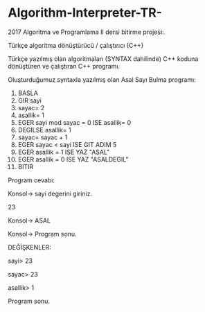 # Algorithm-Interpreter-TR-


2017 Algoritma ve Programlama II dersi bitirme projesi:

Türkçe algoritma dönüştürücü / çalıştırıcı (C++)

Türkçe yazılmış olan algoritmaları (SYNTAX dahilinde) C++ koduna dönüştüren ve çalıştıran C++ programı.


Oluşturduğumuz syntaxla yazılmış olan Asal Sayı Bulma programı:

1. BASLA
2. GIR sayi
3. sayac= 2
4. asallik= 1
5. EGER sayi mod sayac = 0 ISE asallik= 0
6. DEGILSE asallik= 1
7. sayac= sayac + 1
8. EGER sayac < sayi ISE GIT ADIM 5
9. EGER asallik = 1 ISE YAZ "ASAL"
10. EGER asallik = 0 ISE YAZ "ASALDEGIL"
11. BITIR

Program cevabı:

Konsol-> sayi  degerini giriniz.

23

Konsol-> ASAL

Konsol-> Program sonu.

DEĞİŞKENLER:

sayi> 23

sayac> 23

asallik> 1

Program sonu.
